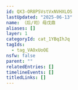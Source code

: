 ```yaml
---
id: QX3-OR8PSVstVxNVHXLOS
lastUpdated: "2025-06-13"
name: （后/司）母戊鼎
aliases: []
layer: 1
categoryId: cat_1YBqIhJq
tagIds:
  - tag_VAOxUoOE
nsfw: false
parent: ""
relatedEntries: []
timelineEvents: []
titledLinks: []
---
```


